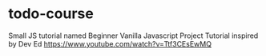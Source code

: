# todo-course
Small JS tutorial named 
Beginner Vanilla Javascript Project Tutorial inspired by Dev Ed https://www.youtube.com/watch?v=Ttf3CEsEwMQ
